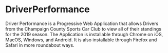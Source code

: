 # DriverPerformance
Driver Performance is a Progressive Web Application that allows Drivers from the Champaign County Sports Car Club to view
all of their standings for the 2019 season. The Application is installable through Chrome on iOS, MacOS, Windows, and Android. 
It is also installable through Firefox and Safari in more roundabout ways.
